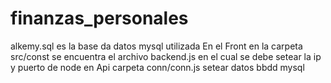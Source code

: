 # finanzas_personales
alkemy.sql es la base da datos mysql utilizada
En el Front en la carpeta src/const se encuentra el archivo backend.js en el cual se debe setear la ip y puerto de node
en Api carpeta conn/conn.js setear datos bbdd mysql
